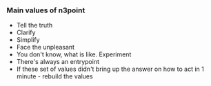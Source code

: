 ### Main values of n3point
- Tell the truth
- Clarify
- Simplify
- Face the unpleasant
- You don't know, what is like. Experiment
- There's always an entrypoint
- If these set of values didn't bring up the answer on how to act in 1 minute - rebuild the values
